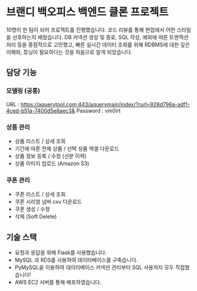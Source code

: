 # 브랜디 백오피스 백엔드 클론 프로젝트

10명이 한 팀이 되어 프로젝트를 진행했습니다. 코드 리뷰를 통해 현업에서 어떤 스타일을 선호하는지 배웠습니다. DB 커넥션 생성 및 종료, SQL 작성, 예외에 따른 트랜잭션 처리 등을 중점적으로 고민했고, 빠른 실시간 데이터 조회를 위해 RDBMS에 대한 깊은 이해와, 튜닝이 필요하다는 것을 처음으로 알게 되었습니다.

## 담당 기능
### 모델링 (공통)
URL : https://aquerytool.com:443/aquerymain/index/?rurl=928d796a-adf1-4ced-b51a-7400d5e8aec3&
Password : vm0irt

### 상품 관리
- 상품 리스트 / 상세 조회
- 기간에 따른 전체 상품 / 선택 상품 엑셀 다운로드
- 상품 정보 등록 / 수정 (선분 이력)
- 상품 이미지 업로드 (Amazon S3)

### 쿠폰 관리
- 쿠폰 리스트 / 상세 조회
- 쿠폰 시리얼 넘버 csv 다운로드
- 쿠폰 생성 / 수정
- 삭제 (Soft Delete)

## 기술 스택
- 요청과 응답을 위해 Flask를 사용했습니다.
- MySQL 과 RDS를 사용하여 데이터베이스를 구축습니다.
- PyMySQL을 이용하여 데이터베이스 커넥션 관리부터 SQL 사용까지 모두 직접했습니다!
- AWS EC2 서버를 통해 배포하였습니다.
